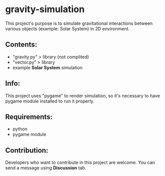# gravity-simulation
This project's purpose is to simulate gravitational interactions between various objects (example: Solar System) in 2D environment. 

## Contents:
- "gravity.py"  > library (not complited)
- "vector.py"   > library
- example **Solar System** simulation

## Info:
This project uses "pygame" to render simulation, so it's necessary to have pygame module installed to run it properly.

## Requirements:
- python
- pygame module

## Contribution:
Developers who want to contribute in this project are welcome. You can send a message using **Discussion** tab.
